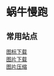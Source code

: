 # 蜗牛慢跑

## 常用站点

[图标下载](https://icon-icons.com)  
[图片下载](https://unsplash.com)  
[图片压缩](https://tinify.cn/)  
